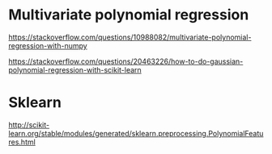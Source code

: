 # Multivariate polynomial regression

<https://stackoverflow.com/questions/10988082/multivariate-polynomial-regression-with-numpy>

<https://stackoverflow.com/questions/20463226/how-to-do-gaussian-polynomial-regression-with-scikit-learn>

# Sklearn

<http://scikit-learn.org/stable/modules/generated/sklearn.preprocessing.PolynomialFeatures.html>
